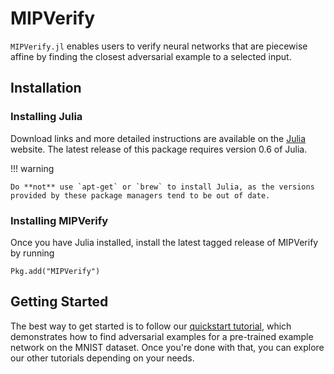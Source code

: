 # MIPVerify
`MIPVerify.jl` enables users to verify neural networks that are piecewise affine by finding the closest adversarial example to a selected input.

## Installation

### Installing Julia
Download links and more detailed instructions are available on the [Julia](http://julialang.org/) website. The latest release of this package requires version 0.6 of Julia.

!!! warning

    Do **not** use `apt-get` or `brew` to install Julia, as the versions provided by these package managers tend to be out of date.

### Installing MIPVerify

Once you have Julia installed, install the latest tagged release of MIPVerify by running
```
Pkg.add("MIPVerify")
```

## Getting Started
The best way to get started is to follow our [quickstart tutorial](../../examples/00_quickstart.ipynb), which demonstrates how to find adversarial examples for a pre-trained example network on the MNIST dataset. Once you're done with that, you can explore our other tutorials depending on your needs.